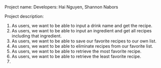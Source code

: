 Project name:
Developers: Hai Nguyen, Shannon Nabors

Project description:
1. As users, we want to be able to input a drink name and get the recipe.
2. As users, we want to be able to input an ingredient and get all recipes including that ingredient.
3. As users, we want to be able to save our favorite recipes to our own list.
4. As users, we want to be able to eliminate recipes from our favorite list.
5. As users, we want to be able to retrieve the most favorite recipe.
6. As users, we want to be able to retrieve the least favorite recipe.
7. 
